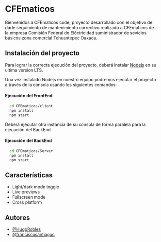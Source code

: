 
# CFEmaticos

Bienvenidos a CFEmaticos code, proyecto desarrollado con el objetivo de darle seguimiento de mantenimiento correctivo realizado a CFEmaticos de la empresa Comisión Federal de Eléctricidad  suministrador de sevicios básicos zona comercial Tehuantepec Oaxaca.


## Instalación del proyecto

Para lograr la correcta ejecución del proyecto, deberá instalar [Nodejs](https://nodejs.org/en/) en su ultima version LTS.

Una vez instalado Nodejs en nuestro equipo podremos ejecutar el proyecto a través de la consola usando los siguientes comandos:

#### Ejecución del FrontEnd
```bash
  cd CFEmaticos/client
  npm install
  npm start
```
Deberá ejecutar otra instancia de su consola de forma paralela para la ejecución del BackEnd
#### Ejecución del BackEnd
```bash
  cd CFEmaticos/Server
  npm install
  npm start
```
    
## Características

- Light/dark mode toggle
- Live previews
- Fullscreen mode
- Cross platform


## Autores
- [@HugoRobles](https://github.com/hugorobles)
- [@franciscosantiagoc](https://github.com/franciscosantiagoc)

